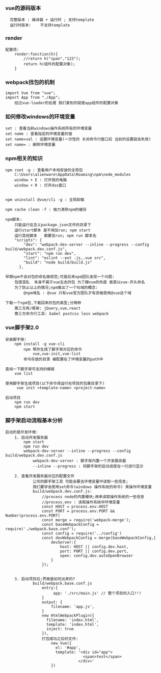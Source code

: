 ### vue的源码版本
      完整版本 : 编译器 + 运行时 ; 支持template
      运行时版本:    不支持template

### render
    配置项:
        render:function(h){
            //return h("span","123");
            return h(组件的配置对象);
        }

### webpack找包的机制
    import Vue from "vue";
    import App from "./App";
        经过vue-loader的处理 我们拿到的就是app组件的配置对象


### 如何修改windows的环境变量
    set : 查看当前windows操作系统所有的环境变量
    set name : 查看指定的环境变量的值
    set name=val : 设置环境变量(一次性的 关闭命令行窗口后 当前的设置就会失效)
    set name= : 删除环境变量

### npm相关的知识
    npm root -g : 查看用户本地安装的全局包
        C:\Users\alienware\AppData\Roaming\npm\node_modules
        window + E : 打开我的电脑
        window + R : 打开dos窗口


    npm uninstall @vue/cli -g : 全局卸载

    npm cache clean -f : 强力清除npm的缓存

    npm脚本:
        只能运行在含义package.json文件的目录下
        运行start脚本 是不用加run; npm start
        运行其他脚本   都要加run; npm run 脚本名
        "scripts": {
            "dev": "webpack-dev-server --inline --progress --config build/webpack.dev.conf.js",
            "start": "npm run dev",
            "lint": "eslint --ext .js,.vue src",
            "build": "node build/build.js"
          },

    早期npm不会对包的命名做规范;可是后来npm团队发现一个问题:
        包很混乱  本身不属于vue生态的包 为了蹭vue的热度 故意以vue-开头命名
        为了防止以上的情况;npm推出了一个叫域的概念:
            @npm域名 : @vue 只有vue官方团队才有资格使用@vue这个域

    下载一个npm包,下载回来的包的类型;分两种
        第三方库/框架: jQuery,vue,react
        第三方命令行工具: babel postcss less webpack

### vue脚手架2.0
    安装脚手架:
        npm install -g vue-cli
            npm 帮你生成了脚手架对应的命令
                vue,vue-init,vue-list
            命令存放的目录 被配置在了环境变量的path中

    查阅一下脚手架可支持的模板
        vue list

    使用脚手架生成项目(以下命令得运行在项目的包裹目录下)
         vue init <template-name> <project-name>

    启动项目
        npm run dev
        npm start

### 脚手架启动流程基本分析
    启动的是开发环境:
        1. 启动开发服务器
            npm start
            npm run dev
            webpack-dev-server --inline --progress --config build/webpack.dev.conf.js
                webpack-dev-server : 脚手架内置一个开发服务器
                --inline --progress : 将脚手架的启动进度在一行进行显示

        2. 查看开发服务器对应的配置文件
                公司的脚手架工具 可能会要去环境变量中读取一些信息;
                我们要学会使用set命令(windows 操作系统的命令) 来操作环境变量
                build/webpack.dev.conf.js:
                    //process node的内置模块;用来读取操作系统的一些信息
                    //process.env : 读取操作系统中环境变量
                    const HOST = process.env.HOST
                    const PORT = process.env.PORT && Number(process.env.PORT)
                    const merge = require('webpack-merge');
                    const baseWebpackConfig = require('./webpack.base.conf');
                    const config = require('../config')
                    const devWebpackConfig = merge(baseWebpackConfig,{
                        devServer:{
                            host: HOST || config.dev.host,
                            port: PORT || config.dev.port,
                            open: config.dev.autoOpenBrowser
                        }
                    });


        3. 启动项目后;界面是如何出来的?
                build/webpack.base.conf.js
                    entry:{
                         app: './src/main.js' // 整个项目的入口!!!
                    }
                    output: {
                        filename: 'app.js',
                    }
                    new HtmlWebpackPlugin({
                      filename: 'index.html',
                      template: 'index.html',
                      inject: true
                    }),
                    打包成功之后的文件:
                        new Vue({
                          el: '#app',
                          template: '<div id="app">
                                      <span>test</span>
                                    </div>'
                        })

